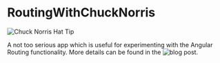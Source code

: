 # RoutingWithChuckNorris

![Chuck Norris Hat Tip](https://oraclefrontovikcom.files.wordpress.com/2020/08/cnrfrontpage.png)


A not too serious app which is useful for experimenting with the Angular Routing functionality. More details can be found in the ![blog post](https://oraclefrontovik.com/2020/08/16/angular-routing-with-chuck-norris/). 
